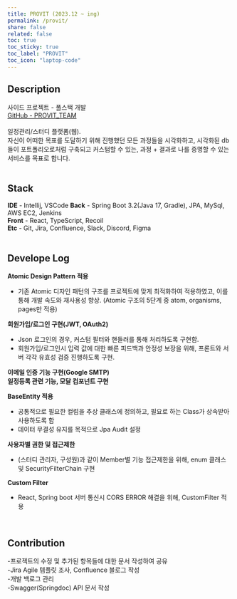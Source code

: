 ```yaml
---
title: PROVIT (2023.12 ~ ing)
permalink: /provit/
share: false
related: false
toc: true
toc_sticky: true
toc_label: "PROVIT"
toc_icon: "laptop-code"
---
```


## Description

사이드 프로젝트 - 풀스택 개발  
[GitHub - PROVIT_TEAM](https://github.com/orgs/PROVIT-TEAM/repositories)  
<br>
일정관리/스터디 플랫폼(웹).  
자신이 어떠한 목표를 도달하기 위해 진행했던 모든 과정들을 시각화하고, 시각화된 db들이 포트폴리오로처럼 구축되고 커스텀할 수 있는, 과정 + 결과로 나를 증명할 수 있는 서비스를 목표로 합니다.  
<br>

## Stack

**IDE** - Intellij, VSCode
**Back** - Spring Boot 3.2(Java 17, Gradle), JPA, MySql, AWS EC2, Jenkins  
**Front** - React, TypeScript, Recoil  
**Etc** - Git, Jira, Confluence, Slack, Discord, Figma  
<br>

## Develope Log

**Atomic Design Pattern 적용**

- 기존 Atomic 디자인 패턴의 구조를 프로젝트에 맞게 최적화하여 적용하였고, 이를 통해 개발 속도와 재사용성 향상.
  (Atomic 구조의 5단계 중 atom, organisms, pages만 적용)

**회원가입/로그인 구현(JWT, OAuth2)**

- Json 로그인의 경우, 커스텀 필터와 핸들러를 통해 처리하도록 구현함.
- 회원가입/로그인시 입력 값에 대한 빠른 피드백과 안정성 보장을 위해, 프론트와 서버 각각 유효성 검증 진행하도록 구현.

**이메일 인증 기능 구현(Google SMTP)**  
**일정등록 관련 기능, 모달 컴포넌트 구현**

**BaseEntity 적용**

- 공통적으로 필요한 컬럼을 추상 클래스에 정의하고, 필요로 하는 Class가 상속받아 사용하도록 함
- 데이터 무결성 유지를 목적으로 Jpa Audit 설정

**사용자별 권한 및 접근제한**

- (스터디 관리자, 구성원)과 같이 Member별 기능 접근제한을 위해, enum 클래스 및 SecurityFilterChain 구현

**Custom Filter**

- React, Spring boot 서버 통신시 CORS ERROR 해결을 위해, CustomFilter 적용

<br>

## Contribution

-프로젝트의 수정 및 추가된 항목들에 대한 문서 작성하여 공유  
-Jira Agile 템플릿 조사, Confluence 블로그 작성  
-개발 백로그 관리  
-Swagger(Springdoc) API 문서 작성
